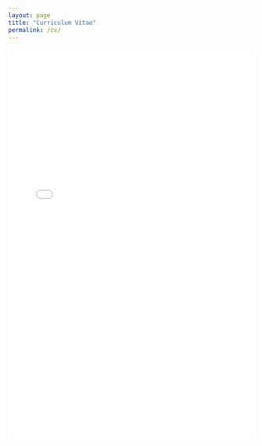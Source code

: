 ```yaml
---
layout: page
title: "Curriculum Vitae"
permalink: /cv/
---
```


<iframe src="/assets/QiuFrankResume_website.pdf" style="width:100%; height:800px;" frameborder="0"></iframe>






